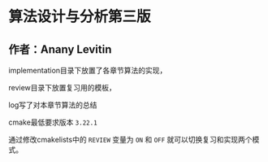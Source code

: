 # 算法设计与分析第三版
作者：Anany Levitin
----

implementation目录下放置了各章节算法的实现，

review目录下放置复习用的模板，

log写了对本章节算法的总结

cmake最低要求版本 `3.22.1`

通过修改cmakelists中的 `REVIEW` 变量为 `ON`  和 `OFF` 就可以切换复习和实现两个模式。


